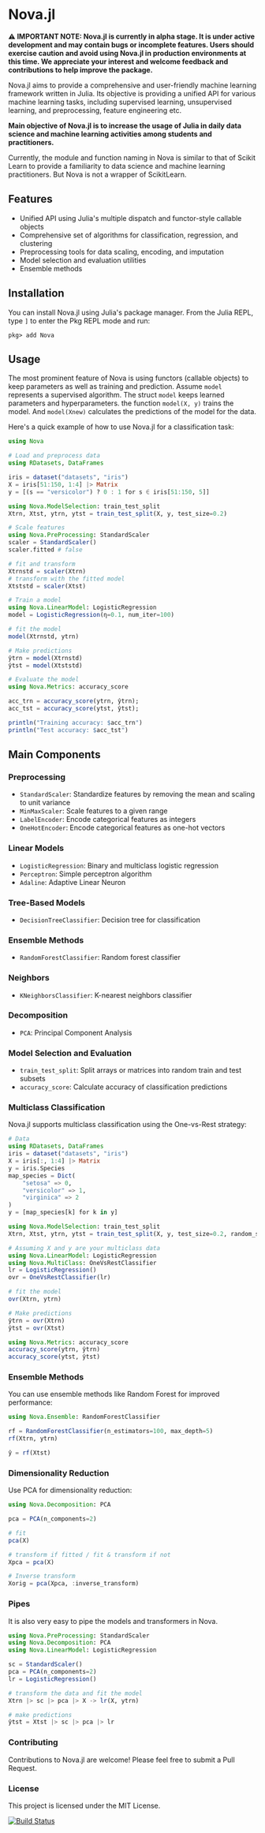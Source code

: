 # Nova.jl

**⚠️ IMPORTANT NOTE: Nova.jl is currently in alpha stage. It is under active development and may contain bugs or incomplete features. Users should exercise caution and avoid using Nova.jl in production environments at this time. We appreciate your interest and welcome feedback and contributions to help improve the package.**

Nova.jl aims to provide a comprehensive and user-friendly machine learning framework written in Julia. Its objective is providing a unified API for various machine learning tasks, including supervised learning, unsupervised learning, and preprocessing, feature engineering etc.

**Main objective of Nova.jl is to increase the usage of Julia in daily data science and machine learning activities among students and practitioners.**

Currently, the module and function naming in Nova is similar to that of Scikit Learn to provide a familiarity to data science and machine learning practitioners. But Nova is not a wrapper of ScikitLearn.

## Features

- Unified API using Julia's multiple dispatch and functor-style callable objects
- Comprehensive set of algorithms for classification, regression, and clustering
- Preprocessing tools for data scaling, encoding, and imputation
- Model selection and evaluation utilities
- Ensemble methods

## Installation

You can install Nova.jl using Julia's package manager. From the Julia REPL, type `]` to enter the Pkg REPL mode and run:

`pkg> add Nova`

## Usage

The most prominent feature of Nova is using functors (callable objects) to keep parameters as well as training and prediction. Assume ``model`` represents a supervised algorithm. The struct ``model`` keeps learned parameters and hyperparameters. the function ``model(X, y)`` trains the model. And ``model(Xnew)`` calculates the predictions of the model for the data. 

Here's a quick example of how to use Nova.jl for a classification task:

```julia
using Nova

# Load and preprocess data
using RDatasets, DataFrames

iris = dataset("datasets", "iris")
X = iris[51:150, 1:4] |> Matrix
y = [(s == "versicolor") ? 0 : 1 for s ∈ iris[51:150, 5]]

using Nova.ModelSelection: train_test_split
Xtrn, Xtst, ytrn, ytst = train_test_split(X, y, test_size=0.2)

# Scale features
using Nova.PreProcessing: StandardScaler
scaler = StandardScaler()
scaler.fitted # false

# fit and transform
Xtrnstd = scaler(Xtrn) 
# transform with the fitted model
Xtststd = scaler(Xtst)

# Train a model
using Nova.LinearModel: LogisticRegression
model = LogisticRegression(η=0.1, num_iter=100)

# fit the model
model(Xtrnstd, ytrn)

# Make predictions
ŷtrn = model(Xtrnstd)
ŷtst = model(Xtststd)

# Evaluate the model
using Nova.Metrics: accuracy_score

acc_trn = accuracy_score(ytrn, ŷtrn);
acc_tst = accuracy_score(ytst, ŷtst);

println("Training accuracy: $acc_trn")
println("Test accuracy: $acc_tst")
```

## Main Components
### Preprocessing

- ``StandardScaler``: Standardize features by removing the mean and scaling to unit variance
- ``MinMaxScaler``: Scale features to a given range
- ``LabelEncoder``: Encode categorical features as integers
- ``OneHotEncoder``: Encode categorical features as one-hot vectors

### Linear Models

- ``LogisticRegression``: Binary and multiclass logistic regression
- ``Perceptron``: Simple perceptron algorithm
- ``Adaline``: Adaptive Linear Neuron

### Tree-Based Models

- ``DecisionTreeClassifier``: Decision tree for classification

### Ensemble Methods

- ``RandomForestClassifier``: Random forest classifier

### Neighbors

- ``KNeighborsClassifier``: K-nearest neighbors classifier

### Decomposition

- ``PCA``: Principal Component Analysis

### Model Selection and Evaluation

- ``train_test_split``: Split arrays or matrices into random train and test subsets
- ``accuracy_score``: Calculate accuracy of classification predictions

### Multiclass Classification

Nova.jl supports multiclass classification using the One-vs-Rest strategy:

```julia
# Data
using RDatasets, DataFrames
iris = dataset("datasets", "iris")
X = iris[:, 1:4] |> Matrix
y = iris.Species
map_species = Dict(
    "setosa" => 0,
    "versicolor" => 1,
    "virginica" => 2
)
y = [map_species[k] for k in y]

using Nova.ModelSelection: train_test_split
Xtrn, Xtst, ytrn, ytst = train_test_split(X, y, test_size=0.2, random_state=1)

# Assuming X and y are your multiclass data
using Nova.LinearModel: LogisticRegression
using Nova.MultiClass: OneVsRestClassifier
lr = LogisticRegression()
ovr = OneVsRestClassifier(lr)

# fit the model
ovr(Xtrn, ytrn)

# Make predictions
ŷtrn = ovr(Xtrn)
ŷtst = ovr(Xtst)

using Nova.Metrics: accuracy_score
accuracy_score(ytrn, ŷtrn)
accuracy_score(ytst, ŷtst)
```

### Ensemble Methods

You can use ensemble methods like Random Forest for improved performance:

```julia
using Nova.Ensemble: RandomForestClassifier

rf = RandomForestClassifier(n_estimators=100, max_depth=5)
rf(Xtrn, ytrn)

ŷ = rf(Xtst)
```

### Dimensionality Reduction

Use PCA for dimensionality reduction:

```julia
using Nova.Decomposition: PCA

pca = PCA(n_components=2)

# fit
pca(X)

# transform if fitted / fit & transform if not 
Xpca = pca(X)

# Inverse transform
Xorig = pca(Xpca, :inverse_transform)
```

### Pipes

It is also very easy to pipe the models and transformers in Nova. 

```julia
using Nova.PreProcessing: StandardScaler
using Nova.Decomposition: PCA
using Nova.LinearModel: LogisticRegression

sc = StandardScaler()
pca = PCA(n_components=2)
lr = LogisticRegression()

# transform the data and fit the model 
Xtrn |> sc |> pca |> X -> lr(X, ytrn)

# make predictions
ŷtst = Xtst |> sc |> pca |> lr
```

### Contributing

Contributions to Nova.jl are welcome! Please feel free to submit a Pull Request.

### License

This project is licensed under the MIT License.


[![Build Status](https://github.com/ilkerarslan/Nova.jl/actions/workflows/CI.yml/badge.svg?branch=master)](https://github.com/ilkerarslan/Nova.jl/actions/workflows/CI.yml?query=branch%3Amaster)
